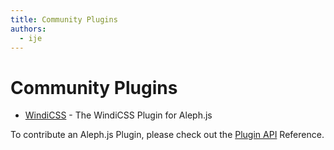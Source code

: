 ```yaml
---
title: Community Plugins
authors:
  - ije
---
```


# Community Plugins

- [WindiCSS](https://deno.land/x/aleph_plugin_windicss) - The WindiCSS Plugin for Aleph.js

To contribute an Aleph.js Plugin, please check out the [Plugin API](/docs/api-reference/plugin-api) Reference.